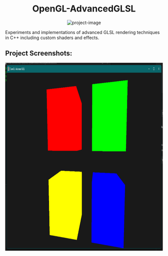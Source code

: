 <h1 align="center" id="title">OpenGL-AdvancedGLSL</h1>

<p align="center"><img src="https://socialify.git.ci/Tushar-Wagdare/OpenGL-AdvancedGLSL/image?custom_description=Experiments+and+implementations+of+advanced+GLSL+rendering+techniques+in+C%2B%2B%2C+including+custom+shaders+and+effects.&amp;description=1&amp;font=Rokkitt&amp;language=1&amp;name=1&amp;owner=1&amp;pattern=Solid&amp;theme=Auto" alt="project-image"></p>

<p id="description">Experiments and implementations of advanced GLSL rendering techniques in C++ including custom shaders and effects.</p>

<h2>Project Screenshots:</h2>

<img src="https://github.com/Tushar-Wagdare/OpenGL-AdvancedGLSL/blob/main/screenshot1.png" alt="project-screenshot" width="1000" height="600/">
